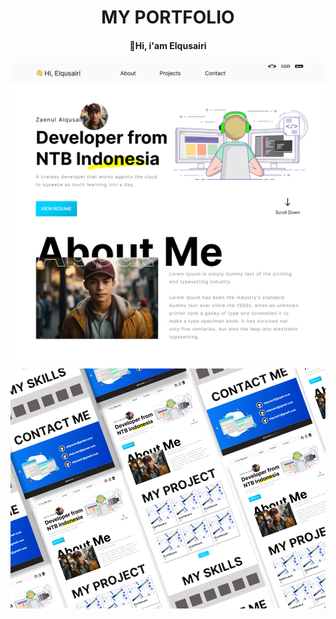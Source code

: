 
<div class=""  align="center">
    <h1>MY PORTFOLIO</h1>
    <h4>👋Hi, i'am Elqusairi</h4>
</div>

<img src="banner1.png" alt="">
<img src="banner2.png" alt="">
